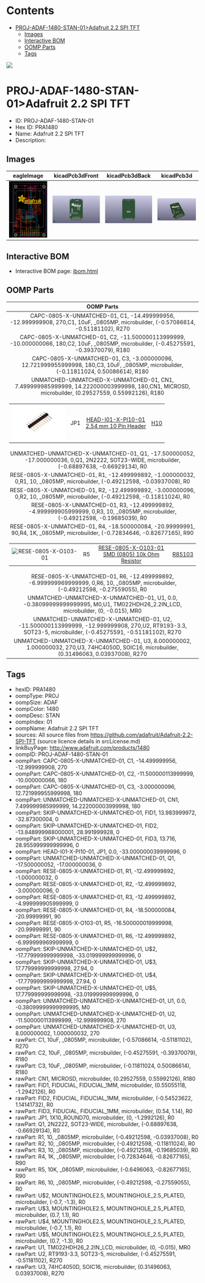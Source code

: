 



Contents
========

* [PROJ-ADAF-1480-STAN-01>Adafruit 2.2 SPI TFT](#proj-adaf-1480-stan-01adafruit-22-spi-tft)
	* [Images](#images)
	* [Interactive BOM](#interactive-bom)
	* [OOMP Parts](#oomp-parts)
	* [Tags](#tags)
  
![][im]
# PROJ-ADAF-1480-STAN-01>Adafruit 2.2 SPI TFT

- ID: PROJ-ADAF-1480-STAN-01
- Hex ID: PRA1480
- Name: Adafruit 2.2 SPI TFT
- Description: 

## Images
  
  

|eagleImage|kicadPcb3dFront|kicadPcb3dBack|kicadPcb3d|
| :---: | :---: | :---: | :---: |
|[![eagleImage](eagleImage_140.png)](eagleImage_600.png)|[![kicadPcb3dFront](kicadPcb3dFront_140.png)](kicadPcb3dFront_600.png)|[![kicadPcb3dBack](kicadPcb3dBack_140.png)](kicadPcb3dBack_600.png)|[![kicadPcb3d](kicadPcb3d_140.png)](kicadPcb3d_600.png)|

## Interactive BOM

- Interactive BOM page: [ibom.html](kicad/bom/ibom.html)

## OOMP Parts
  

|OOMP Parts|
| :---: |
|CAPC-0805-X-UNMATCHED-01, C1, -14.499999956, -12.999999908, 270,C1, 10uF, _0805MP, microbuilder, (-0.57086614, -0.51181102), R270|
|CAPC-0805-X-UNMATCHED-01, C2, -11.500000113999999, -10.000000066, 180,C2, 10uF, _0805MP, microbuilder, (-0.45275591, -0.39370079), R180|
|CAPC-0805-X-UNMATCHED-01, C3, -3.000000096, 12.721999955999998, 180,C3, 10uF, _0805MP, microbuilder, (-0.11811024, 0.50086614), R180|
|UNMATCHED-UNMATCHED-X-UNMATCHED-01, CN1, 7.499999985999999, 14.222000003999998, 180,CN1, MICROSD, microbuilder, (0.29527559, 0.55992126), R180|
|<table><tr><td>![HEAD-I01-X-PI10-01](https://raw.githubusercontent.com/oomlout/oomlout_OOMP_parts/main/HEAD-I01-X-PI10-01/image_140.jpg)</td><td> JP1</td><td>[HEAD-I01-X-PI10-01<br>2.54 mm 10 Pin Header](https://github.com/oomlout/oomlout_OOMP_parts/tree/main/HEAD-I01-X-PI10-01/)</td><td>[H10](https://github.com/oomlout/oomlout_OOMP_parts/tree/main/HEAD-I01-X-PI10-01/)</td></tr></table>|
|UNMATCHED-UNMATCHED-X-UNMATCHED-01, Q1, -17.500000052, -17.000000036, 0,Q1, 2N2222, SOT23-WIDE, microbuilder, (-0.68897638, -0.66929134), R0|
|RESE-0805-X-UNMATCHED-01, R1, -12.499999892, -1.000000032, 0,R1, 10, _0805MP, microbuilder, (-0.49212598, -0.03937008), R0|
|RESE-0805-X-UNMATCHED-01, R2, -12.499999892, -3.000000096, 0,R2, 10, _0805MP, microbuilder, (-0.49212598, -0.11811024), R0|
|RESE-0805-X-UNMATCHED-01, R3, -12.499999892, -4.999999905999999, 0,R3, 10, _0805MP, microbuilder, (-0.49212598, -0.19685039), R0|
|RESE-0805-X-UNMATCHED-01, R4, -18.500000084, -20.99999991, 90,R4, 1K, _0805MP, microbuilder, (-0.72834646, -0.82677165), R90|
|<table><tr><td>![RESE-0805-X-O103-01](https://raw.githubusercontent.com/oomlout/oomlout_OOMP_parts/main/RESE-0805-X-O103-01/image_140.jpg)</td><td> R5</td><td>[RESE-0805-X-O103-01<br>SMD (0805) 10k Ohm Resistor](https://github.com/oomlout/oomlout_OOMP_parts/tree/main/RESE-0805-X-O103-01/)</td><td>[R85103](https://github.com/oomlout/oomlout_OOMP_parts/tree/main/RESE-0805-X-O103-01/)</td></tr></table>|
|RESE-0805-X-UNMATCHED-01, R6, -12.499999892, -6.999999969999999, 0,R6, 10, _0805MP, microbuilder, (-0.49212598, -0.27559055), R0|
|UNMATCHED-UNMATCHED-X-UNMATCHED-01, U1, 0.0, -0.38099999999999995, M0,U1, TM022HDH26_2.2IN_LCD, microbuilder, (0, -0.015), MR0|
|UNMATCHED-UNMATCHED-X-UNMATCHED-01, U2, -11.500000113999999, -12.999999908, 270,U2, RT9193-3.3, SOT23-5, microbuilder, (-0.45275591, -0.51181102), R270|
|UNMATCHED-UNMATCHED-X-UNMATCHED-01, U3, 8.000000002, 1.000000032, 270,U3, 74HC4050D, SOIC16, microbuilder, (0.31496063, 0.03937008), R270|

## Tags

- hexID: PRA1480
- oompType: PROJ
- oompSize: ADAF
- oompColor: 1480
- oompDesc: STAN
- oompIndex: 01
- oompName: Adafruit 2.2 SPI TFT
- sources: All source files from https://github.com/adafruit/Adafruit-2.2-SPI-TFT (source licence details in srcLicense.md)
- linkBuyPage: http://www.adafruit.com/products/1480
- oompID: PROJ-ADAF-1480-STAN-01
- oompPart: CAPC-0805-X-UNMATCHED-01, C1, -14.499999956, -12.999999908, 270
- oompPart: CAPC-0805-X-UNMATCHED-01, C2, -11.500000113999999, -10.000000066, 180
- oompPart: CAPC-0805-X-UNMATCHED-01, C3, -3.000000096, 12.721999955999998, 180
- oompPart: UNMATCHED-UNMATCHED-X-UNMATCHED-01, CN1, 7.499999985999999, 14.222000003999998, 180
- oompPart: SKIP-UNMATCHED-X-UNMATCHED-01, FID1, 13.983999972, -32.87300004, 0
- oompPart: SKIP-UNMATCHED-X-UNMATCHED-01, FID2, -13.848999988000001, 28.991999928, 0
- oompPart: SKIP-UNMATCHED-X-UNMATCHED-01, FID3, 13.716, 28.955999999999996, 0
- oompPart: HEAD-I01-X-PI10-01, JP1, 0.0, -33.000000039999996, 0
- oompPart: UNMATCHED-UNMATCHED-X-UNMATCHED-01, Q1, -17.500000052, -17.000000036, 0
- oompPart: RESE-0805-X-UNMATCHED-01, R1, -12.499999892, -1.000000032, 0
- oompPart: RESE-0805-X-UNMATCHED-01, R2, -12.499999892, -3.000000096, 0
- oompPart: RESE-0805-X-UNMATCHED-01, R3, -12.499999892, -4.999999905999999, 0
- oompPart: RESE-0805-X-UNMATCHED-01, R4, -18.500000084, -20.99999991, 90
- oompPart: RESE-0805-X-O103-01, R5, -16.500000019999998, -20.99999991, 90
- oompPart: RESE-0805-X-UNMATCHED-01, R6, -12.499999892, -6.999999969999999, 0
- oompPart: SKIP-UNMATCHED-X-UNMATCHED-01, U$2, -17.779999999999998, -33.019999999999996, 0
- oompPart: SKIP-UNMATCHED-X-UNMATCHED-01, U$3, 17.779999999999998, 27.94, 0
- oompPart: SKIP-UNMATCHED-X-UNMATCHED-01, U$4, -17.779999999999998, 27.94, 0
- oompPart: SKIP-UNMATCHED-X-UNMATCHED-01, U$5, 17.779999999999998, -33.019999999999996, 0
- oompPart: UNMATCHED-UNMATCHED-X-UNMATCHED-01, U1, 0.0, -0.38099999999999995, M0
- oompPart: UNMATCHED-UNMATCHED-X-UNMATCHED-01, U2, -11.500000113999999, -12.999999908, 270
- oompPart: UNMATCHED-UNMATCHED-X-UNMATCHED-01, U3, 8.000000002, 1.000000032, 270
- rawPart: C1, 10uF, _0805MP, microbuilder, (-0.57086614, -0.51181102), R270
- rawPart: C2, 10uF, _0805MP, microbuilder, (-0.45275591, -0.39370079), R180
- rawPart: C3, 10uF, _0805MP, microbuilder, (-0.11811024, 0.50086614), R180
- rawPart: CN1, MICROSD, microbuilder, (0.29527559, 0.55992126), R180
- rawPart: FID1, FIDUCIAL, FIDUCIAL_1MM, microbuilder, (0.55055118, -1.2942126), R0
- rawPart: FID2, FIDUCIAL, FIDUCIAL_1MM, microbuilder, (-0.54523622, 1.14141732), R0
- rawPart: FID3, FIDUCIAL, FIDUCIAL_1MM, microbuilder, (0.54, 1.14), R0
- rawPart: JP1, 1X10_ROUND70, microbuilder, (0, -1.2992126), R0
- rawPart: Q1, 2N2222, SOT23-WIDE, microbuilder, (-0.68897638, -0.66929134), R0
- rawPart: R1, 10, _0805MP, microbuilder, (-0.49212598, -0.03937008), R0
- rawPart: R2, 10, _0805MP, microbuilder, (-0.49212598, -0.11811024), R0
- rawPart: R3, 10, _0805MP, microbuilder, (-0.49212598, -0.19685039), R0
- rawPart: R4, 1K, _0805MP, microbuilder, (-0.72834646, -0.82677165), R90
- rawPart: R5, 10K, _0805MP, microbuilder, (-0.6496063, -0.82677165), R90
- rawPart: R6, 10, _0805MP, microbuilder, (-0.49212598, -0.27559055), R0
- rawPart: U$2, MOUNTINGHOLE2.5, MOUNTINGHOLE_2.5_PLATED, microbuilder, (-0.7, -1.3), R0
- rawPart: U$3, MOUNTINGHOLE2.5, MOUNTINGHOLE_2.5_PLATED, microbuilder, (0.7, 1.1), R0
- rawPart: U$4, MOUNTINGHOLE2.5, MOUNTINGHOLE_2.5_PLATED, microbuilder, (-0.7, 1.1), R0
- rawPart: U$5, MOUNTINGHOLE2.5, MOUNTINGHOLE_2.5_PLATED, microbuilder, (0.7, -1.3), R0
- rawPart: U1, TM022HDH26_2.2IN_LCD, microbuilder, (0, -0.015), MR0
- rawPart: U2, RT9193-3.3, SOT23-5, microbuilder, (-0.45275591, -0.51181102), R270
- rawPart: U3, 74HC4050D, SOIC16, microbuilder, (0.31496063, 0.03937008), R270



[im]: kicadPcb3d_450.png
